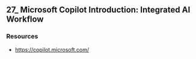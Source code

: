 ## 27_ Microsoft Copilot Introduction: Integrated AI Workflow

### Resources
- https://copilot.microsoft.com/
